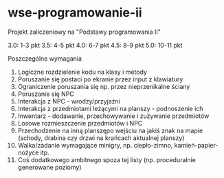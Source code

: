 # wse-programowanie-ii
Projekt zaliczeniowy na "Podstawy programowania II"

3.0: 1-3 pkt
3.5: 4-5 pkt
4.0: 6-7 pkt
4.5: 8-9 pkt
5.0: 10-11 pkt

Poszczególne wymagania
1. Logiczne rozdzielenie kodu na klasy i metody
2. Poruszanie się postaci po ekranie przez input z klawiatury
3. Ograniczenie poruszania się np. przez nieprzenikalne ściany
4. Poruszanie się NPC
5. Interakcja z NPC - wrodzy/przyjaźni
6. Interakcja z przedmiotami leżącymi na planszy - podnoszenie ich
7. Inwentarz - dodawanie, przechowywanie i zużywanie przedmiotów
8. Losowe rozmieszczenie przedmiotów i NPC
9. Przechodzenie na inną planszępo wejściu na jakiś znak na mapie (schody, drabina czy drzwi na krańcach aktualnej planszy)
10. Walka/zadanie wymagające minigry, np. ciepło-zimno, kamień-papier-nożyce itp.
11. Coś dodatkowego ambitnego spoza tej listy (np. proceduralnie generowane poziomy)
